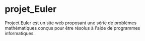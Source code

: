 # projet_Euler
Project Euler est un site web proposant une série de problèmes mathématiques conçus pour être résolus à l'aide de programmes informatiques.
